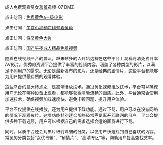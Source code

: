 成人免费观看男女羞羞视频-0710MZ

点击访问：<a href="https://heiliaozj3tjd.pages.dev">免费黄色a一级电影</a>

点击访问：<a href="https://heiliaowzu4ur.pages.dev">午夜小视频在线观看黄色</a>

点击访问：<a href="https://heiliaoxwd5i8.pages.dev">性交黄色大片</a>

点击访问：<a href="https://heiliaoxqkkct.pages.dev">国产午夜成人精品免费视频</a>

随着在线视频平台的普及，越来越多的人开始选择在这些平台上观看高清免费日本AV影片。优秀的资源平台提供了丰富的视频内容，涵盖了各种类型的影片，以满足不同用户的需求。无论是最新发布的影片，还是经典的剧情片，这些平台都能够为用户提供最优质的观看体验。

这些平台的最大特点之一是高清播放技术。通过优化视频播放技术，平台可以确保用户无论在哪种设备上观看，都能够获得清晰流畅的画质。此外，平台通常会使用加速技术，确保视频加载速度快，避免卡顿问题，提升用户体验。

平台不仅提供在线播放，还为用户提供下载功能。通过下载，用户可以在没有网络的情况下观看影片。这项功能特别适合那些经常需要离开互联网的用户。平台会提供多种下载选项，用户可以根据自己的需求选择合适的画质进行下载。

同时，优质平台还会对影片进行详细的分类，以便用户快速找到自己喜欢的内容。常见的分类包括“女优专辑”、“剧情片”、“高清专区”等，帮助用户提高查找效率。

<span style="display:none;">[Canonical link]( https://github.com/tsk543210/xxriben0919)</span>
